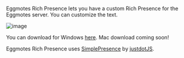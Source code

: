   
Eggmotes Rich Presence lets you have a custom Rich Presence for the Eggmotes server.
You can customize the text.

![image](https://cdn.discordapp.com/attachments/382989946836877314/386757160752644096/image.png)

You can download for Windows [here](https://rp.eggmotes.tk/windows/Eggmotes%20Rich%20Presence%20Installer.exe).
Mac download coming soon!

Eggmotes Rich Presence uses [SimplePresence](https://github.com/justdotJS/SimplePresence) by [justdotJS](https://github.com/justdotJS).


